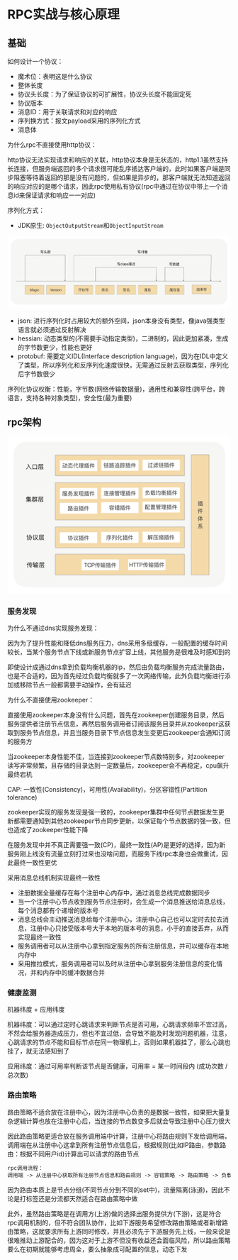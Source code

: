 # RPC实战与核心原理

##  基础

如何设计一个协议：

- 魔术位：表明这是什么协议
- 整体长度
- 协议头长度：为了保证协议的可扩展性，协议头长度不能固定死
- 协议版本
- 消息ID：用于关联请求和对应的响应
- 序列换方式：报文payload采用的序列化方式
- 消息体

为什么rpc不直接使用http协议：

http协议无法实现请求和响应的关联，http协议本身是无状态的，http1.1虽然支持长连接，但服务端返回的多个请求很可能乱序抵达客户端的，此时如果客户端是同步阻塞等待着返回的那是没有问题的，但如果是异步的，那客户端就无法知道返回的响应对应的是哪个请求，因此rpc使用私有协议(rpc中通过在协议中带上一个消息id来保证请求和响应一一对应)

序列化方式：

- JDK原生: `ObjectOutputStream`和`ObjectInputStream`

![jdk原生序列化方式](./pics/jdk_stream.jpeg)

- json: 进行序列化时占用较大的额外空间，json本身没有类型，像java强类型语言就必须通过反射解决
- hessian: 动态类型的(不需要手动指定类型)，二进制的，因此更加紧凑，生成的字节数更少，性能也更好
- protobuf: 需要定义IDL(Interface description language)，因为在IDL中定义了类型，所以序列化和反序列化速度很快，无需通过反射去获取类型，序列化后字节数很少

序列化协议权衡：性能，字节数(网络传输数据量)，通用性和兼容性(跨平台，跨语言，支持各种对象类型)，安全性(最为重要)

## rpc架构

![rpc架构](./pics/rpc_structure.jpeg)

### 服务发现

为什么不通过dns实现服务发现：

因为为了提升性能和降低dns服务压力，dns采用多级缓存，一般配置的缓存时间较长，当某个服务节点下线或新服务节点扩容上线，其他服务是很难及时感知到的

即使设计成通过dns拿到负载均衡机器的ip，然后由负载均衡服务完成流量路由，也是不合适的，因为首先经过负载均衡就多了一次网络传输，此外负载均衡进行添加或移除节点一般都需要手动操作，会有延迟

为什么不直接使用zookeeper：

直接使用zookeeper本身没有什么问题，首先在zookeeper创建服务目录，然后服务提供者注册节点信息，再然后服务调用者订阅该服务目录并从zookeeper这获取到服务节点信息，并且当服务目录下节点信息发生变更后zookeeper会通知订阅的服务方

当zookeeper本身性能不佳，当连接到zookeeper节点数特别多，对zookeeper读写非常频繁，且存储的目录达到一定数量后，zookeeper会不再稳定，cpu飙升最终宕机

CAP: 一致性(Consistency)，可用性(Availability)，分区容错性(Partition tolerance)

zookeeper实现的服务发现是强一致的，zookeeper集群中任何节点数据发生更新都需要通知到其他zookeeper节点同步更新，以保证每个节点数据的强一致，但也造成了zookeeper性能下降

在服务发现中并不真正需要强一致(CP)，最终一致性(AP)是更好的选择，因为新服务刚上线没有流量立刻打过来也没啥问题，而服务下线rpc本身也会做重试，因此最终一致性更优

采用消息总线机制实现最终一致性
- 注册数据全量缓存在每个注册中心内存中，通过消息总线完成数据同步
- 当一个注册中心节点收到服务节点注册时，会生成一个消息推送给消息总线，每个消息都有个递增的版本号
- 消息总线会主动推送消息给每个注册中心，注册中心自己也可以定时去拉去消息，注册中心只接受版本号大于本地的版本号的消息，小于的直接丢弃，从而实现最终一致性
- 服务调用者可以从注册中心拿到指定服务的所有注册信息，并可以缓存在本地内存中
- 采用推拉模式，服务调用者可以及时从注册中心拿到服务注册信息的变化情况，并和内存中的缓冲数据合并

### 健康监测

机器纬度 + 应用纬度

机器纬度：可以通过定时心跳请求来判断节点是否可用，心跳请求频率不宜过高，不然会给服务器造成压力，但也不宜过低，会导致不能及时发现问题机器，注意，心跳请求的节点不能和目标节点在同一物理机上，否则如果机器挂了，那么心跳也挂了，就无法感知到了

应用纬度：通过可用率判断该节点是否健康，可用率 = 某一时间段内 (成功次数 / 总次数)

### 路由策略

路由策略不适合放在注册中心，因为注册中心负责的是数据一致性，如果把大量复杂逻辑计算也放在注册中心后，当连接的节点数变多后就会导致注册中心压力很大

因此路由策略更适合放在服务调用端中计算，注册中心将路由规则下发给调用端，调用端在从注册中心这拿到所有注册节点信息后，根据规则(比如IP路由，参数路由：根据不同用户id)计算出可以请求的路由节点

```txt
rpc调用流程：
调用端 -> 从注册中心获取所有注册节点信息和路由规则 -> 容错策略 -> 路由策略 -> 负载均衡 -> ...
```

因为路由本质上是节点分组(不同节点分到不同的set中)，流量隔离(泳道)，因此不论是打标签还是分流都天然适合在路由策略中做

此外，虽然路由策略是在调用方(上游)做的选择出服务提供方(下游)，这是符合rpc调用机制的，但不符合团队协作，比如下游服务希望修改路由策略或者新增路由策略，这就要求所有上游同时修改，并且必须先于下游服务先上线，一般来说是很难推动上游配合的，因为这对于上游不但没有收益还会面临风险，所以路由策略要么在初期就能够考虑周全，要么抽象成可配置的信息，动态下发
